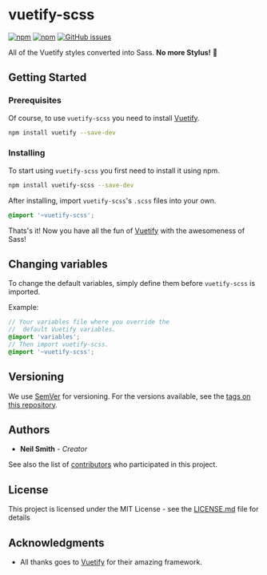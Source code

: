 # vuetify-scss

[![npm](https://img.shields.io/npm/v/vuetify-scss.svg?label=version)](https://www.npmjs.com/package/vuetify-scss)
[![npm](https://img.shields.io/npm/dt/vuetify-scss.svg)](https://www.npmjs.com/package/vuetify-scss)
[![GitHub issues](https://img.shields.io/github/issues/nmsmith22389/vuetify-scss.svg)](https://github.com/nmsmith22389/vuetify-scss/issues)

All of the Vuetify styles converted into Sass. **No more Stylus!** 🎉

## Getting Started

### Prerequisites

Of course, to use `vuetify-scss` you need to install [Vuetify](https://vuetifyjs.com/).

```bash
npm install vuetify --save-dev
```

### Installing

To start using `vuetify-scss` you first need to install it using npm.

```bash
npm install vuetify-scss --save-dev
```

After installing, import `vuetify-scss`'s `.scss` files into your own.

```scss
@import '~vuetify-scss';
```

Thats's it! Now you have all the fun of [Vuetify](https://vuetifyjs.com/) with the awesomeness of Sass!

## Changing variables

To change the default variables, simply define them before `vuetify-scss` is imported.

Example:
```scss
// Your variables file where you override the
//  default Vuetify variables.
@import 'variables';
// Then import vuetify-scss.
@import '~vuetify-scss';
```

## Versioning

We use [SemVer](http://semver.org/) for versioning. For the versions available, see the [tags on this repository](https://github.com/your/project/tags).

## Authors

* **Neil Smith** - *Creator*

See also the list of [contributors](https://github.com/nmsmith22389/vuetify-scss/graphs/contributors) who participated in this project.

## License

This project is licensed under the MIT License - see the [LICENSE.md](LICENSE.md) file for details

## Acknowledgments

* All thanks goes to [Vuetify](https://vuetifyjs.com/) for their amazing framework.
